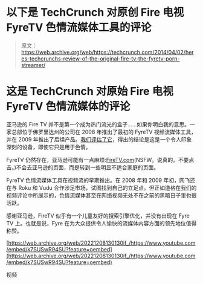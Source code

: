 # 以下是 TechCrunch 对原创 Fire 电视 FyreTV 色情流媒体工具的评论

> 原文：<https://web.archive.org/web/https://techcrunch.com/2014/04/02/heres-techcrunchs-review-of-the-original-fire-tv-the-fyretv-porn-streamer/>

# 这是 TechCrunch 对原始 Fire 电视 FyreTV 色情流媒体的评论

亚马逊的 Fire TV 并不是第一个成为热门流光的盒子……如果你明白我的意思。一家总部位于佛罗里达州的公司在 2008 年推出了最初的 FyreTV 视频流媒体工具，并在 2009 年推出了后续产品。[我们评估了它](https://web.archive.org/web/20221208130130/https://beta.techcrunch.com/2009/01/29/video-review-fyretv/)，得出的结论是这是一个令人印象深刻的设备，即使它只是用于色情。

FyreTV 仍然存在，亚马逊可能有一点麻烦:[FireTV.com](https://web.archive.org/web/20221208130130/http://www.firetv.com/)(NSFW。说真的。不要点击。)不会去亚马逊的页面，而是转到一些明显不适合家庭的页面。

FyreTV 色情流媒体工具在视频流的早期推出。在 2008 年和 2009 年初，网飞还在与 Roku 和 Vudu 合作涉足市场，试图找到自己的立足点。但正如道格在我们的视频评论中所展示的，色情流媒体甚至在网络视频无处不在之前的黑暗日子里也很活跃。

感谢亚马逊，FireTV 似乎有一个儿童友好的搜索引擎优化，并没有出现在 Fyre TV 上。也就是说，Fyre 在为大众提供令人愉快的流媒体内容方面的领先地位值得称赞。

[https://web.archive.org/web/20221208130130if_/https://www.youtube.com/embed/k7SUSwR94SU?feature=oembed](https://web.archive.org/web/20221208130130if_/https://www.youtube.com/embed/k7SUSwR94SU?feature=oembed)

视频